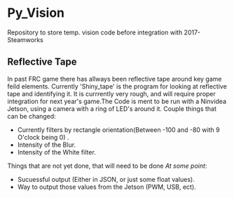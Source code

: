 # Py_Vision
Repository to store temp. vision code before integration with 2017-Steamworks

## Reflective Tape

In past FRC game there has allways been reflective tape around key game feild elements. Currently 'Shiny_tape' is the program for looking at reflective tape and identifying it. It is currrently very rough, and will require proper integration for next year's game.The Code is ment to be run with a Ninvidea Jetson, using a camera with a ring of LED's around it. Couple things that can be changed:

* Currently filters by rectangle orientation(Between -100 and -80 with 9 O'clock being 0) .
* Intensity of the Blur.
* Intensity of the White filter.

Things that are not yet done, that will need to be done *At some point*:

* Sucuessful output (Either in JSON, or just some float values).
* Way to output those values from the Jetson (PWM, USB, ect).
